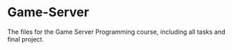 # Game-Server

The files for the Game Server Programming course, including all tasks and final project.
